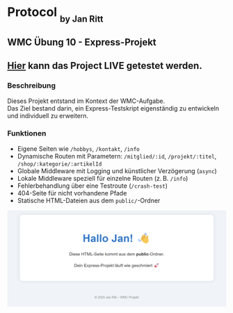 # Protocol <sub><sub> by Jan Ritt </sub></sub>  

## WMC Übung 10 - Express-Projekt 
## [Hier](https://ixi-enki.github.io/WmcUebung-010/public/) kann das Project **LIVE** getestet werden.

### Beschreibung
Dieses Projekt entstand im Kontext der WMC-Aufgabe.  
Das Ziel bestand darin, ein Express-Testskript eigenständig zu entwickeln und individuell zu erweitern.

### Funktionen

- Eigene Seiten wie `/hobbys`, `/kontakt`, `/info`
- Dynamische Routen mit Parametern: `/mitglied/:id`, `/projekt/:titel`, `/shop/:kategorie/:artikelId`
- Globale Middleware mit Logging und künstlicher Verzögerung (`async`)
- Lokale Middleware speziell für einzelne Routen (z. B. `/info`)
- Fehlerbehandlung über eine Testroute (`/crash-test`)
- 404-Seite für nicht vorhandene Pfade
- Statische HTML-Dateien aus dem `public/`-Ordner

<img src="img/express-test.png">
